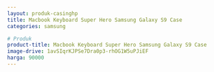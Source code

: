 ```yaml
---
layout: produk-casinghp
title: Macbook Keyboard Super Hero Samsung Galaxy S9 Case
categories: samsung

# Produk
product-title: Macbook Keyboard Super Hero Samsung Galaxy S9 Case
image-drive: 1avSIqrKJPSe7Dra0p3-rhOG1W5uPJiEF
harga: 90000
---
```

